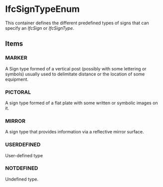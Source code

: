 # IfcSignTypeEnum

This container defines the different predefined types of signs that can specify an _IfcSign_ or _IfcSignType_.
<!-- end of short definition -->

## Items

### MARKER
A Sign type formed of a vertical post (possibly with some lettering or symbols) usually used to delimitate distance or the location of some equipment.

### PICTORAL
A sign type formed of a flat plate with some written or symbolic images on it.

### MIRROR
A sign type that provides information via a reflective mirror surface.

### USERDEFINED
User-defined type

### NOTDEFINED
Undefined type.
